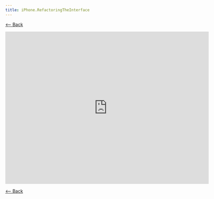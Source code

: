 ```yaml
---
title: iPhone.RefactoringTheInterface
---
```

[<-- Back](iPhone)

<iframe src="https://player.vimeo.com/video/17072187" width="640" height="480" frameborder="0" allowfullscreen></iframe>

[<-- Back](iPhone)
